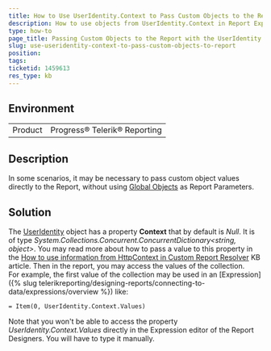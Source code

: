```yaml
---
title: How to Use UserIdentity.Context to Pass Custom Objects to the Report
description: How to use objects from UserIdentity.Context in Report Expressions
type: how-to
page_title: Passing Custom Objects to the Report with the UserIdentity.Context
slug: use-useridentity-context-to-pass-custom-objects-to-report
position: 
tags: 
ticketid: 1459613
res_type: kb
---
```


## Environment
<table>
	<tbody>
		<tr>
			<td>Product</td>
			<td>Progress® Telerik® Reporting</td>
		</tr>
	</tbody>
</table>


## Description
In some scenarios, it may be necessary to pass custom object values directly to the Report, without using 
[Global Objects](../expressions-global-objects) as Report Parameters.

## Solution
The [UserIdentity](../t-telerik-reporting-processing-useridentity) object has a property __Context__ that by default is _Null_. 
It is of type _System.Collections.Concurrent.ConcurrentDictionary<string, object>_. You may read more about how to pass a value to 
this property in the 
[How to use information from HttpContext in Custom Report Resolver](how-to-pass-information-from-httpcontext-to-reporting-engine) 
KB article. Then in the report, you may access the values of the collection.  
For example, the first value of the collection may be used in an [Expression]({% slug telerikreporting/designing-reports/connecting-to-data/expressions/overview %}) like:
```
= Item(0, UserIdentity.Context.Values)
```
Note that you won't be able to access the property _UserIdentity.Context.Values_ directly in the Expression editor of 
the Report Designers. You will have to type it manually.
